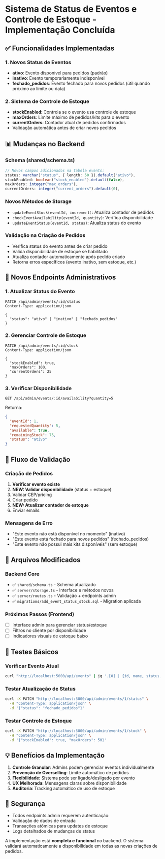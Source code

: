 # Sistema de Status de Eventos e Controle de Estoque - Implementação Concluída

## ✅ Funcionalidades Implementadas

### 1. Novos Status de Eventos
- **ativo**: Evento disponível para pedidos (padrão)
- **inativo**: Evento temporariamente indisponível 
- **fechado_pedidos**: Evento fechado para novos pedidos (útil quando próximo ao limite ou data)

### 2. Sistema de Controle de Estoque
- **stockEnabled**: Controla se o evento usa controle de estoque
- **maxOrders**: Limite máximo de pedidos/kits para o evento
- **currentOrders**: Contador atual de pedidos confirmados
- Validação automática antes de criar novos pedidos

## 📊 Mudanças no Backend

### Schema (shared/schema.ts)
```typescript
// Novos campos adicionados na tabela events:
status: varchar("status", { length: 50 }).default("ativo"),
stockEnabled: boolean("stock_enabled").default(false),
maxOrders: integer("max_orders"),
currentOrders: integer("current_orders").default(0),
```

### Novos Métodos de Storage
- `updateEventStock(eventId, increment)`: Atualiza contador de pedidos
- `checkEventAvailability(eventId, quantity)`: Verifica disponibilidade
- `updateEventStatus(eventId, status)`: Atualiza status do evento

### Validação na Criação de Pedidos
- Verifica status do evento antes de criar pedido
- Valida disponibilidade de estoque se habilitado
- Atualiza contador automaticamente após pedido criado
- Retorna erros específicos (evento inativo, sem estoque, etc.)

## 🔗 Novos Endpoints Administrativos

### 1. Atualizar Status do Evento
```http
PATCH /api/admin/events/:id/status
Content-Type: application/json

{
  "status": "ativo" | "inativo" | "fechado_pedidos"
}
```

### 2. Gerenciar Controle de Estoque
```http
PATCH /api/admin/events/:id/stock
Content-Type: application/json

{
  "stockEnabled": true,
  "maxOrders": 100,
  "currentOrders": 25
}
```

### 3. Verificar Disponibilidade
```http
GET /api/admin/events/:id/availability?quantity=5
```

Retorna:
```json
{
  "eventId": 1,
  "requestedQuantity": 5,
  "available": true,
  "remainingStock": 75,
  "status": "ativo"
}
```

## 🔄 Fluxo de Validação

### Criação de Pedidos
1. **Verificar evento existe**
2. **NEW: Validar disponibilidade** (status + estoque)
3. Validar CEP/pricing
4. Criar pedido
5. **NEW: Atualizar contador de estoque**
6. Enviar emails

### Mensagens de Erro
- "Este evento não está disponível no momento" (inativo)
- "Este evento está fechado para novos pedidos" (fechado_pedidos)
- "Este evento não possui mais kits disponíveis" (sem estoque)

## 📁 Arquivos Modificados

### Backend Core
- ✅ `shared/schema.ts` - Schema atualizado
- ✅ `server/storage.ts` - Interface e métodos novos
- ✅ `server/routes.ts` - Validação + endpoints admin
- ✅ `migrations/add_event_status_stock.sql` - Migration aplicada

### Próximos Passos (Frontend)
- [ ] Interface admin para gerenciar status/estoque
- [ ] Filtros no cliente por disponibilidade
- [ ] Indicadores visuais de estoque baixo

## 🧪 Testes Básicos

### Verificar Evento Atual
```bash
curl "http://localhost:5000/api/events" | jq '.[0] | {id, name, status, stockEnabled, maxOrders, currentOrders}'
```

### Testar Atualização de Status
```bash
curl -X PATCH "http://localhost:5000/api/admin/events/1/status" \
  -H "Content-Type: application/json" \
  -d '{"status": "fechado_pedidos"}'
```

### Testar Controle de Estoque
```bash
curl -X PATCH "http://localhost:5000/api/admin/events/1/stock" \
  -H "Content-Type: application/json" \
  -d '{"stockEnabled": true, "maxOrders": 50}'
```

## 💡 Benefícios da Implementação

1. **Controle Granular**: Admins podem gerenciar eventos individualmente
2. **Prevenção de Overselling**: Limite automático de pedidos
3. **Flexibilidade**: Sistema pode ser ligado/desligado por evento
4. **UX Melhorada**: Mensagens claras sobre disponibilidade
5. **Auditoria**: Tracking automático de uso de estoque

## 🔐 Segurança

- Todos endpoints admin requerem autenticação
- Validação de dados de entrada
- Transações atômicas para updates de estoque
- Logs detalhados de mudanças de status

A implementação está **completa e funcional** no backend. O sistema validará automaticamente a disponibilidade em todas as novas criações de pedidos.